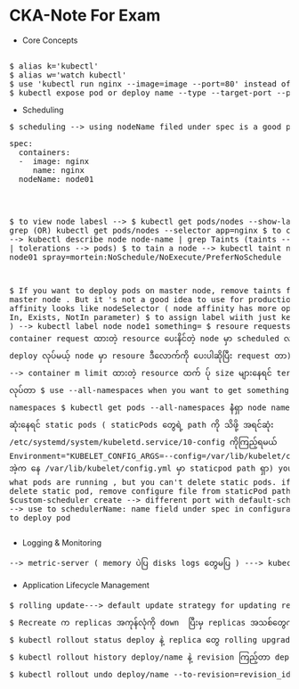 # CKA-Note For Exam

* Core Concepts
<pre>

$ alias k='kubectl'
$ alias w='watch kubectl'
$ use 'kubectl run nginx --image=image --port=80' instead of 'kubectl run nginx --image=nginx'  ( don't forget  containerPort && containerPort means target-port)
$ kubectl expose pod or deploy name --type --target-port --port --name
</pre>

* Scheduling 
<pre>
$ scheduling --> using nodeName filed under spec is a good practice to manual schedule your pod to node  ( use nodeSelector for deployments & replication)
<pre>
spec:
  containers:
  -  image: nginx
     name: nginx
  nodeName: node01
</pre>
$ to view node labesl --> $ kubectl get pods/nodes --show-labels |  grep (OR) kubectl get pods/nodes --selector app=nginx
$ to check taints --> kubectl describe node node-name | grep Taints (taints -->node | tolerations --> pods)
$ to tain a node --> kubectl taint node node01 spray=mortein:NoSchedule/NoExecute/PreferNoSchedule

$ If you want to deploy pods on master node, remove taints from master node . But it 's not a good idea to use for productio.
$ node affinity looks like nodeSelector ( node affinity has more options like In, Exists, NotIn parameter)
$ to assign label wiith just key ( no value ) --> kubectl label node node1 something=
$ resoure requests --> container request ထားတဲ့ resource ပေးနိင်တဲ့ node မှာ scheduled လုပ် ပေးတာ  ( pod     deploy လုပ်မယ့် node မှာ resoure ဒီလောက်ကို ပေးပါဆိုပြီး request တာ)
    resource limits --> container m limit ထားတဲ့ resource ထက် ပ်ု size များနေရင် terminated  လုပ်တာ
$ use --all-namespaces when you want to get something from all namespaces
$ kubectl get pods --all-namespaces နဲံရှာ node name နဲ့ POD နာမည် ဆုံးနေရင် static pods  ( staticPods တွေရဲ့ path ကို သိဖို့ အရင်ဆုံး /etc/systemd/system/kubeletd.service/10-config ကိုကြည့်ရမယ် Environment="KUBELET_CONFIG_ARGS=--config=/var/lib/kubelet/config.yaml"
အဲ့က နေ /var/lib/kubelet/config.yml မှာ staticpod path ရှာ) you cant view what pods are running , but  you can't delete static pods. if you want to delete static pod, remove configure file from staticPod path
$custom-scheduler create --> different port with default-scheduler --> use to schedulerName: name field under spec in configuration file to deploy pod
</pre>

* Logging & Monitoring
<pre>
--> metric-server ( memory ပဲပြ disks logs တွေမပြ ) ---> kubectl top node/pod
</pre>

* Application Lifecycle Management
<pre>
$ rolling update---> default update strategy for updating replicas --> kubectl describe deploy နဲ့ကြည့်ရင်တတွေ့ရတယ် ( deployment မှာ image version အသစ် update လုက်မယ်ဆို rolling update သည် application down မသွားအောင် replica တစ်ခုချင်း down လိုက် update လိုက် လုပ်သွားတာ)
$ Recreate က replicas အကုန်လုံကို down  ပြီးမှ replicas အသစ်တွေကို upgrade လုပ်တာ application down သွားတယ် )
$ kubectl rollout status deploy နဲ့ replica တွေ rolling upgrade status ကိုကြည့်)
$ kubectl rollout history deploy/name နဲ့ revision ကြည့်တာ deploy တခါလုပ်ရင် revision 1)
$ kubectl rollout undo deploy/name --to-revision=revision_id (roll back တာ)
</pre>

